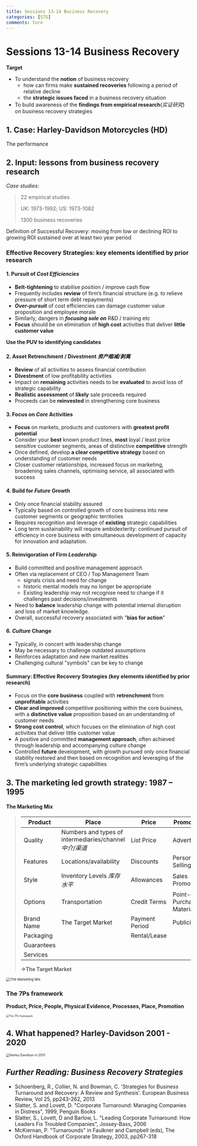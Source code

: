 ```yaml
---
title: Sessions 13-14 Business Recovery
categories: [STG]
comments: ture
---
```

# Sessions 13-14 Business Recovery

**Target**
- To understand the **notion** of business recovery 
	- how can firms make **sustained recoveries** following a period of relative decline
	- the **strategic issues faced** in a business recovery situation
- To build awareness of the **findings from empirical research**(*实证研究*) on business recovery strategies

## 1. Case: **Harley-Davidson Motorcycles** (HD)

The performance

## 2. Input: lessons from business recovery research

*Case studies*:

> 22 empirical studies
>
> UK: 1973-1992; US: 1973-1082
>
> 1300 business recoveries

Definition of Successful Recovery: moving from low or declining ROI to growing ROI sustained over at least two year period

### **Effective Recovery Strategies: key elements identified by prior research** 

#### 1. Pursuit of *Cost Efficiencies* 
- **Belt-tightening** to stabilise position / improve cash flow
- Frequently includes **review** of firm’s financial structure (e.g. to relieve pressure of short term debt repayments) 
- ***Over-pursuit*** of cost efficiencies can damage customer value proposition and employee morale
- Similarly, dangers in ***focusing sole on*** R&D / training etc
- **Focus** should be on elimination of **high cost** activities that deliver **little customer value**

**Use the PUV to identifying candidates**

#### 2. Asset Retrenchment / Divestment *资产缩减/剥离*
- **Review** of all activities to assess financial contribution
- **Divestment** of low profitability activities
- Impact on **remaining** activities needs to be **evaluated** to avoid loss of strategic capability
- **Realistic assessment** of **likely** sale proceeds required 
- Proceeds can be **reinvested** in strengthening core business
#### 3. Focus on *Core* Activities
- **Focus** on markets, products and customers with **greatest profit potential**
- Consider your **best** known product lines, **most** loyal / least price sensitive customer segments, areas of distinctive **competitive** strength 
- Once defined, develop **a clear competitive strategy** based on understanding of customer needs
- Closer customer relationships, increased focus on marketing, broadening sales channels, optimising service, all associated with success
#### 4. Build for *Future* Growth
- Only once financial stability assured 
- Typically based on controlled growth of core business into new customer segments or geographic territories
- Requires recognition and leverage of **existing** strategic capabilities
- Long term sustainability will require ambidexterity: continued pursuit of efficiency in core business with simultaneous development of capacity for innovation and adaptation.
#### 5. Reinvigoration of Firm *Leadership*
- Build committed and positive management approach
- Often via replacement of CEO / Top Management Team
    - signals crisis and need for change
    - historic mental models may no longer be appropriate
    - Existing leadership may not recognise need to change if it challenges past decisions/investments
- Need to **balance** leadership change with potential internal disruption and loss of market knowledge.
- Overall, successful recovery associated with "**bias for action**"
#### 6. *Culture* Change
- Typically, in concert with leadership change 
- May be necessary to challenge outdated assumptions
- Reinforces adaptation and new market realities 
- Challenging cultural "symbols" can be key to change
#### Summary: Effective Recovery Strategies (key elements identified by prior research) 
- Focus on the **core business** coupled with **retrenchment** from **unprofitable** activities
- **Clear and improved** competitive positioning within the core business, with a **distinctive value** proposition based on an understanding of customer needs
- **Strong cost control**, which focuses on the elimination of high cost activities that deliver little customer value
- A positive and committed **management approach**, often achieved through leadership and accompanying culture change
- Controlled **future** development, with growth pursued only once financial stability restored and then based on recognition and leveraging of the firm’s underlying strategic capabilities
## 3. The marketing led growth strategy: 1987 – 1995

#### The Marketing Mix


> | Product    | Place                                                   | Price          | Promotion                   |
> | ---------- | ------------------------------------------------------- | -------------- | --------------------------- |
> | Quality    | Numbers and types of intermediaries/channel *中介/渠道* | List Price     | Advertising                 |
> | Features   | Locations/availability                                  | Discounts      | Personal Selling            |
> | Style      | Inventory Levels *库存水平*                             | Allowances     | Sales Promotion             |
> | Options    | Transportation                                          | Credit Terms   | Point-of-Purchase Materials |
> | Brand Name | The Target Market                                       | Payment Period | Publicity                   |
> | Packaging  |                                                         | Rental/Lease   |                             |
> | Guarantees |                                                         |                |                             |
> | Services   |                                                         |                |                             |
> **$\longrightarrow$The Target Market**

<img src="/assets/img/Pic_STG/The Marketing Mix.png" alt="The Marketing Mix" style="zoom: 67%;" />

### The 7Ps framework

**Product, Price, People, Physical Evidence, Processes, Place, Promotion**

<img src="/assets/img/Pic_STG/The 7Ps framework.png" alt="The 7Ps framework" style="zoom:50%;" />

## 4. What happened? Harley-Davidson 2001 - 2020

<img src="/assets/img/Pic_STG/Harley-Davidson in 2001.png" alt="Harley-Davidson in 2001" style="zoom:60%;" title="Harley-Davidson in 2001" />


## *Further Reading: Business Recovery Strategies*
- Schoenberg, R., Collier, N. and Bowman, C. 'Strategies for Business Turnaround and Recovery: A Review and Synthesis'. European Business Review, Vol 25, pp243-262, 2013
- Slatter, S. and Lovett, D. "Corporate Turnaround: Managing Companies in Distress", 1999, Penguin Books
- Slatter, S., Lovett, D and Barlow, L. "Leading Corporate Turnaround: How Leaders Fix Troubled Companies", Jossey-Bass, 2006
- McKiernan, P. "Turnarounds" in Faulkner and Campbell (eds), The Oxford Handbook of Corporate Strategy, 2003, pp267-318